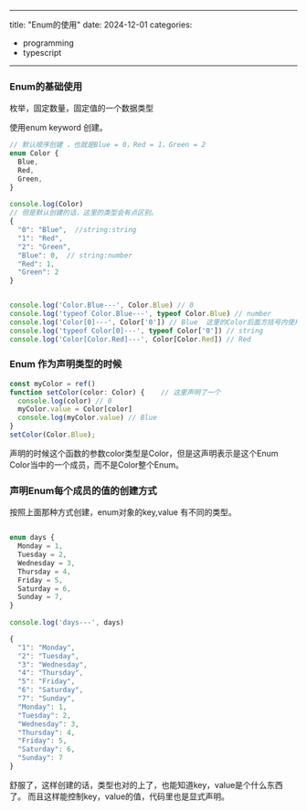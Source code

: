 
---
title: "Enum的使用"
date: 2024-12-01
categories:
  - programming
  - typescript
---

### Enum的基础使用

枚举，固定数量，固定值的一个数据类型

使用enum keyword 创建。

``` typescript
// 默认顺序创建 ，也就是Blue = 0，Red = 1，Green = 2  
enum Color {  
  Blue,  
  Red,  
  Green,  
}  
  
console.log(Color)  
// 但是默认创建的话，这里的类型会有点区别。
{
  "0": "Blue",  //string:string
  "1": "Red",
  "2": "Green", 
  "Blue": 0,  // string:number
  "Red": 1,
  "Green": 2
}


console.log('Color.Blue---', Color.Blue) // 0  
console.log('typeof Color.Blue---', typeof Color.Blue) // number
console.log('Color[0]---', Color['0']) // Blue  这里的Color后面方括号内使用的引号包裹的0  
console.log('typeof Color[0]---', typeof Color['0']) // string  
console.log('Color[Color.Red]---', Color[Color.Red]) // Red
```


### Enum 作为声明类型的时候

``` typescript
const myColor = ref()  
function setColor(color: Color) {    // 这里声明了一个
  console.log(color) // 0  
  myColor.value = Color[color]  
  console.log(myColor.value) // Blue  
}
setColor(Color.Blue);
```

声明的时候这个函数的参数color类型是Color，但是这声明表示是这个Enum Color当中的一个成员，而不是Color整个Enum。

### 声明Enum每个成员的值的创建方式
按照上面那种方式创建，enum对象的key,value 有不同的类型。

``` ts

enum days {  
  Monday = 1,  
  Tuesday = 2,  
  Wednesday = 3,  
  Thursday = 4,  
  Friday = 5,  
  Saturday = 6,  
  Sunday = 7,  
}  
  
console.log('days---', days)

{
  "1": "Monday",
  "2": "Tuesday",
  "3": "Wednesday",
  "4": "Thursday",
  "5": "Friday",
  "6": "Saturday",
  "7": "Sunday",
  "Monday": 1,
  "Tuesday": 2,
  "Wednesday": 3,
  "Thursday": 4,
  "Friday": 5,
  "Saturday": 6,
  "Sunday": 7
}

```

舒服了，这样创建的话，类型也对的上了，也能知道key，value是个什么东西了。
而且这样能控制key，value的值，代码里也是显式声明。